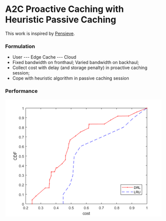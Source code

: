 # A2C Proactive Caching with Heuristic Passive Caching

This work is inspired by [Pensieve](http://web.mit.edu/pensieve/).

### Formulation
* User --- Edge Cache --- Cloud
* Fixed bandwidth on fronthaul; Varied bandwidth on backhaul;
* Collect cost with delay (and storage penalty) in proactive caching session;
* Cope with heuristic algorithm in passive caching session

### Performance
![Performance](./performance.png)
